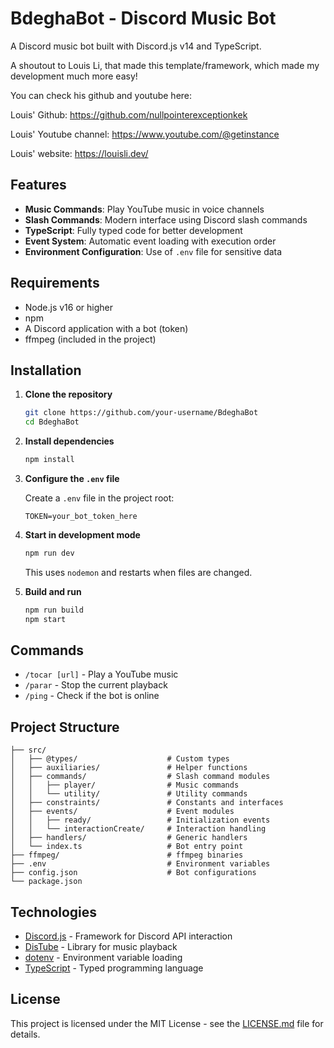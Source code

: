 # BdeghaBot - Discord Music Bot

A Discord music bot built with Discord.js v14 and TypeScript.

A shoutout to Louis Li, that made this template/framework, which made my development much more easy!

You can check his github and youtube here:

Louis' Github: https://github.com/nullpointerexceptionkek

Louis' Youtube channel: https://www.youtube.com/@getinstance

Louis' website: https://louisli.dev/

## Features

- **Music Commands**: Play YouTube music in voice channels
- **Slash Commands**: Modern interface using Discord slash commands
- **TypeScript**: Fully typed code for better development
- **Event System**: Automatic event loading with execution order
- **Environment Configuration**: Use of `.env` file for sensitive data

## Requirements

- Node.js v16 or higher
- npm
- A Discord application with a bot (token)
- ffmpeg (included in the project)

## Installation

1. **Clone the repository**

   ```bash
   git clone https://github.com/your-username/BdeghaBot
   cd BdeghaBot
   ```

2. **Install dependencies**

   ```bash
   npm install
   ```

3. **Configure the `.env` file**

   Create a `.env` file in the project root:

   ```
   TOKEN=your_bot_token_here
   ```

4. **Start in development mode**

   ```bash
   npm run dev
   ```

   This uses `nodemon` and restarts when files are changed.

5. **Build and run**
   ```bash
   npm run build
   npm start
   ```

## Commands

- `/tocar [url]` - Play a YouTube music
- `/parar` - Stop the current playback
- `/ping` - Check if the bot is online

## Project Structure

```
├── src/
│   ├── @types/                    # Custom types
│   ├── auxiliaries/               # Helper functions
│   ├── commands/                  # Slash command modules
│   │   ├── player/                # Music commands
│   │   └── utility/               # Utility commands
│   ├── constraints/               # Constants and interfaces
│   ├── events/                    # Event modules
│   │   ├── ready/                 # Initialization events
│   │   └── interactionCreate/     # Interaction handling
│   ├── handlers/                  # Generic handlers
│   └── index.ts                   # Bot entry point
├── ffmpeg/                        # ffmpeg binaries
├── .env                           # Environment variables
├── config.json                    # Bot configurations
└── package.json
```

## Technologies

- [Discord.js](https://discord.js.org/) - Framework for Discord API interaction
- [DisTube](https://distube.js.org/) - Library for music playback
- [dotenv](https://www.npmjs.com/package/dotenv) - Environment variable loading
- [TypeScript](https://www.typescriptlang.org/) - Typed programming language

## License

This project is licensed under the MIT License - see the [LICENSE.md](LICENSE.md) file for details.
